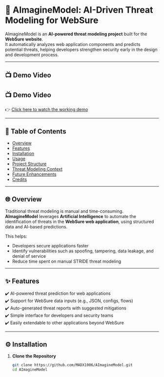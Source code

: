 # 🔐 AImagineModel: AI-Driven Threat Modeling for WebSure

AImagineModel is an **AI-powered threat modeling project** built for the **WebSure website**.  
It automatically analyzes web application components and predicts potential threats, helping developers strengthen security early in the design and development process.

---

## 📺 Demo Video

## 📺 Demo Video

👉 [Click here to watch the working demo](https://drive.google.com/file/d/13DAYVOa8tqF5fFZgy1xQ1DgcPA17eZky/view?usp=drive_link)

---

## 📖 Table of Contents
- [Overview](#-overview)
- [Features](#-features)
- [Installation](#-installation)
- [Usage](#-usage)
- [Project Structure](#-project-structure)
- [Threat Modeling Context](#-threat-modeling-context)
- [Future Enhancements](#-future-enhancements)
- [Credits](#-credits)

---

## 🌐 Overview

Traditional threat modeling is manual and time-consuming.  
**AImagineModel** leverages **Artificial Intelligence** to automate the identification of threats in the **WebSure web application**, using structured data and AI-based predictions.

This helps:
- Developers secure applications faster  
- Identify vulnerabilities such as spoofing, tampering, data leakage, and denial of service  
- Reduce time spent on manual STRIDE threat modeling  

---

## ✨ Features

✔️ AI-powered threat prediction for web applications  
✔️ Support for WebSure data inputs (e.g., JSON, configs, flows)  
✔️ Auto-generated threat reports with suggested mitigations  
✔️ Simple interface for developers and security teams  
✔️ Easily extendable to other applications beyond WebSure  

---

## ⚙️ Installation

1. **Clone the Repository**
   ```bash
   git clone https://github.com/MADX1006/AImagineModel.git
   cd AImagineModel
